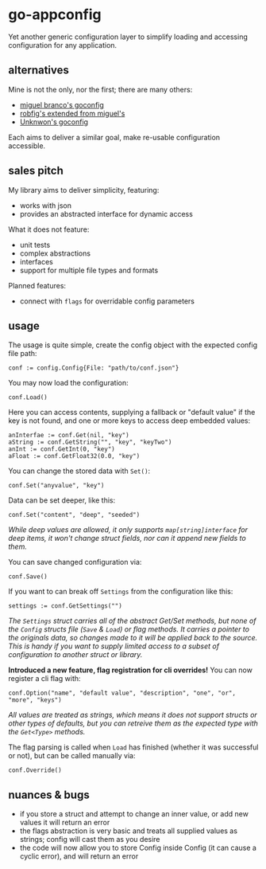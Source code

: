 
# go-appconfig

Yet another generic configuration layer to simplify loading and accessing configuration for any application.


## alternatives

Mine is not the only, nor the first; there are many others:

- [miguel branco's goconfig](https://github.com/miguel-branco/goconfig)
- [robfig's extended from miguel's](https://github.com/robfig/config)
- [Unknwon's goconfig](https://github.com/Unknwon/goconfig)

Each aims to deliver a similar goal, make re-usable configuration accessible.


## sales pitch

My library aims to deliver simplicity, featuring:

- works with json
- provides an abstracted interface for dynamic access

What it does not feature:

- unit tests
- complex abstractions
- interfaces
- support for multiple file types and formats

Planned features:

- connect with `flags` for overridable config parameters


## usage

The usage is quite simple, create the config object with the expected config file path:

    conf := config.Config{File: "path/to/conf.json"}

You may now load the configuration:

    conf.Load()

Here you can access contents, supplying a fallback or "default value" if the key is not found, and one or more keys to access deep embedded values:

    anInterfae := conf.Get(nil, "key")
    aString := conf.GetString("", "key", "keyTwo")
    anInt := conf.GetInt(0, "key")
    aFloat := conf.GetFloat32(0.0, "key")

You can change the stored data with `Set()`:

    conf.Set("anyvalue", "key")

Data can be set deeper, like this:

    conf.Set("content", "deep", "seeded")

_While deep values are allowed, it only supports `map[string]interface` for deep items, it won't change struct fields, nor can it append new fields to them._

You can save changed configuration via:

    conf.Save()

If you want to can break off `Settings` from the configuration like this:

    settings := conf.GetSettings("")

_The `Settings` struct carries all of the abstract Get/Set methods, but none of the `Config` structs file (`Save` & `Load`) or flag methods.  It carries a pointer to the originals data, so changes made to it will be applied back to the source.  This is handy if you want to supply limited access to a subset of configuration to another struct or library._

**Introduced a new feature, flag registration for cli overrides!**  You can now register a cli flag with:

    conf.Option("name", "default value", "description", "one", "or", "more", "keys")

_All values are treated as strings, which means it does not support structs or other types of defaults, but you can retreive them as the expected type with the `Get<Type>` methods._

The flag parsing is called when `Load` has finished (whether it was successful or not), but can be called manually via:

    conf.Override()


## nuances & bugs

- if you store a struct and attempt to change an inner value, or add new values it will return an error
- the flags abstraction is very basic and treats all supplied values as strings; config will cast them as you desire
- the code will now allow you to store Config inside Config (it can cause a cyclic error), and will return an error
